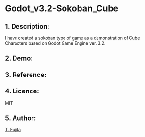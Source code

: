 # Godot_v3.2-Sokoban_Cube
## 1. Description:
I have created a sokoban type of game as a demonstration of Cube Characters based on Godot Game Engine ver. 3.2. 
## 2. Demo:

## 3. Reference:

## 4. Licence:
MIT
## 5. Author:
[T. Fujita](https://github.com/To-Fujita)
